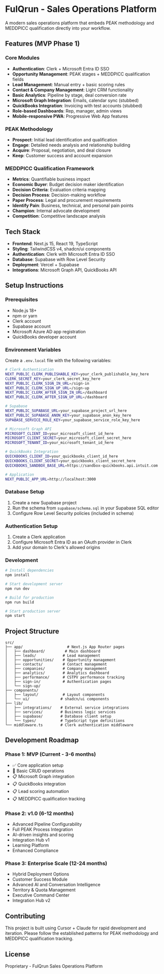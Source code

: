 # FulQrun - Sales Operations Platform

A modern sales operations platform that embeds PEAK methodology and MEDDPICC qualification directly into your workflow.

## Features (MVP Phase 1)

### Core Modules
- **Authentication**: Clerk + Microsoft Entra ID SSO
- **Opportunity Management**: PEAK stages + MEDDPICC qualification fields
- **Lead Management**: Manual entry + basic scoring rules
- **Contact & Company Management**: Light CRM functionality
- **Basic Analytics**: Pipeline by stage, deal conversion rate
- **Microsoft Graph Integration**: Emails, calendar sync (stubbed)
- **QuickBooks Integration**: Invoicing with test accounts (stubbed)
- **Role-based Dashboards**: Rep, manager, admin views
- **Mobile-responsive PWA**: Progressive Web App features

### PEAK Methodology
- **Prospect**: Initial lead identification and qualification
- **Engage**: Detailed needs analysis and relationship building
- **Acquire**: Proposal, negotiation, and deal closure
- **Keep**: Customer success and account expansion

### MEDDPICC Qualification Framework
- **Metrics**: Quantifiable business impact
- **Economic Buyer**: Budget decision maker identification
- **Decision Criteria**: Evaluation criteria mapping
- **Decision Process**: Decision-making workflow
- **Paper Process**: Legal and procurement requirements
- **Identify Pain**: Business, technical, and personal pain points
- **Champion**: Internal advocate development
- **Competition**: Competitive landscape analysis

## Tech Stack

- **Frontend**: Next.js 15, React 19, TypeScript
- **Styling**: TailwindCSS v4, shadcn/ui components
- **Authentication**: Clerk with Microsoft Entra ID SSO
- **Database**: Supabase with Row Level Security
- **Deployment**: Vercel + Supabase
- **Integrations**: Microsoft Graph API, QuickBooks API

## Setup Instructions

### Prerequisites
- Node.js 18+ 
- npm or yarn
- Clerk account
- Supabase account
- Microsoft Azure AD app registration
- QuickBooks developer account

### Environment Variables

Create a `.env.local` file with the following variables:

```bash
# Clerk Authentication
NEXT_PUBLIC_CLERK_PUBLISHABLE_KEY=your_clerk_publishable_key_here
CLERK_SECRET_KEY=your_clerk_secret_key_here
NEXT_PUBLIC_CLERK_SIGN_IN_URL=/sign-in
NEXT_PUBLIC_CLERK_SIGN_UP_URL=/sign-up
NEXT_PUBLIC_CLERK_AFTER_SIGN_IN_URL=/dashboard
NEXT_PUBLIC_CLERK_AFTER_SIGN_UP_URL=/dashboard

# Supabase
NEXT_PUBLIC_SUPABASE_URL=your_supabase_project_url_here
NEXT_PUBLIC_SUPABASE_ANON_KEY=your_supabase_anon_key_here
SUPABASE_SERVICE_ROLE_KEY=your_supabase_service_role_key_here

# Microsoft Graph API
MICROSOFT_CLIENT_ID=your_microsoft_client_id_here
MICROSOFT_CLIENT_SECRET=your_microsoft_client_secret_here
MICROSOFT_TENANT_ID=your_microsoft_tenant_id_here

# QuickBooks Integration
QUICKBOOKS_CLIENT_ID=your_quickbooks_client_id_here
QUICKBOOKS_CLIENT_SECRET=your_quickbooks_client_secret_here
QUICKBOOKS_SANDBOX_BASE_URL=https://sandbox-quickbooks.api.intuit.com

# Application
NEXT_PUBLIC_APP_URL=http://localhost:3000
```

### Database Setup

1. Create a new Supabase project
2. Run the schema from `supabase/schema.sql` in your Supabase SQL editor
3. Configure Row Level Security policies (included in schema)

### Authentication Setup

1. Create a Clerk application
2. Configure Microsoft Entra ID as an OAuth provider in Clerk
3. Add your domain to Clerk's allowed origins

### Development

```bash
# Install dependencies
npm install

# Start development server
npm run dev

# Build for production
npm run build

# Start production server
npm start
```

## Project Structure

```
src/
├── app/                    # Next.js App Router pages
│   ├── dashboard/         # Main dashboard
│   ├── leads/            # Lead management
│   ├── opportunities/    # Opportunity management
│   ├── contacts/         # Contact management
│   ├── companies/        # Company management
│   ├── analytics/        # Analytics dashboard
│   ├── performance/      # CSTPV performance tracking
│   ├── sign-in/          # Authentication pages
│   └── sign-up/
├── components/
│   ├── layout/           # Layout components
│   └── ui/              # shadcn/ui components
├── lib/
│   ├── integrations/    # External service integrations
│   ├── services/        # Business logic services
│   ├── supabase/        # Database client setup
│   └── types/           # TypeScript type definitions
└── middleware.ts        # Clerk authentication middleware
```

## Development Roadmap

### Phase 1: MVP (Current - 3-6 months)
- ✅ Core application setup
- 🔄 Basic CRUD operations
- 📋 Microsoft Graph integration
- 📋 QuickBooks integration
- 📋 Lead scoring automation
- 📋 MEDDPICC qualification tracking

### Phase 2: v1.0 (6-12 months)
- Advanced Pipeline Configurability
- Full PEAK Process Integration
- AI-driven insights and scoring
- Integration Hub v1
- Learning Platform
- Enhanced Compliance

### Phase 3: Enterprise Scale (12-24 months)
- Hybrid Deployment Options
- Customer Success Module
- Advanced AI and Conversation Intelligence
- Territory & Quota Management
- Executive Command Center
- Integration Hub v2

## Contributing

This project is built using Cursor + Claude for rapid development and iteration. Please follow the established patterns for PEAK methodology and MEDDPICC qualification tracking.

## License

Proprietary - FulQrun Sales Operations Platform